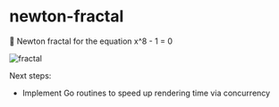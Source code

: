 # newton-fractal
🌼 Newton fractal for the equation x^8 - 1 = 0


![fractal](https://user-images.githubusercontent.com/68076186/210632621-f289c52e-f7bf-4d10-a3ab-0c7a63255684.png)


Next steps:
- Implement Go routines to speed up rendering time via concurrency
